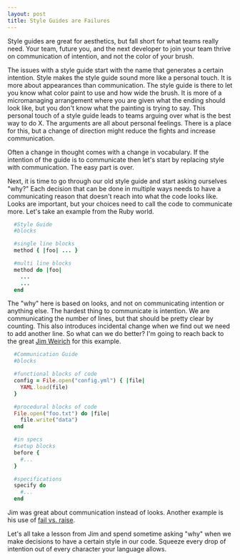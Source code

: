 ```yaml
---
layout: post
title: Style Guides are Failures
---
```


Style guides are great for aesthetics, but fall short for what teams
really need. Your team, future you, and the next developer to join your
team thrive on communication of intention, and not the color of your
brush.

The issues with a style guide start with the name that generates a
certain intention. Style makes the style guide sound more like a
personal touch. It is more about appearances than communication.
The style guide is there to let you know what color paint to use and how
wide the brush. It is more of a micromanaging arrangement where you are
given what the ending should look like, but you don't know what the
painting is trying to say. This personal touch of a style guide leads to
teams arguing over what is the best way to do X. The arguments are all
about personal feelings. There is a place for this, but a change of
direction might reduce the fights and increase communication.

Often a change in thought comes with a change in vocabulary. If the
intention of the guide is to communicate then let's start by replacing
style with communication. The easy part is over.

Next, it is time to go through our old style guide and start asking
ourselves "why?" Each decision that can be done in multiple ways needs
to have a communicating reason that doesn't reach into what the code looks like.
Looks are important, but your choices need to call the code to
communicate more. Let's take an example from the Ruby world.

```ruby
  #Style Guide
  #blocks

  #single line blocks
  method { |foo| ... }

  #multi line blocks
  method do |foo|
    ...
    ...
  end
```

The "why" here is based on looks, and not on communicating intention or
anything else. The hardest thing to communicate is intention. We are
communicating the number of lines, but that should be pretty clear
by counting. This also introduces incidental change when we find out we
need to add another line.  So what can we do better? I'm going to reach
back to the great [Jim Weirich](https://en.wikipedia.org/wiki/Jim_Weirich)
for this example.

```ruby
  #Communication Guide
  #blocks

  #functional blocks of code
  config = File.open("config.yml") { |file|
    YAML.load(file)
  }

  #procedural blocks of code
  File.open("foo.txt") do |file|
    file.write("data")
  end

  #in specs
  #setup blocks
  before {
    #...
  }

  #specifications
  specify do
    #...
  end
```

Jim was great about communication instead of looks. Another example is
his use of [fail vs.
raise](http://rubyrogues.com/151-rr-the-jim-weirich-tribute-episode/).

Let's all take a lesson from Jim and spend sometime asking "why" when we
make decisions to have a certain style in our code. Squeeze every drop of
intention out of every character your language allows.
